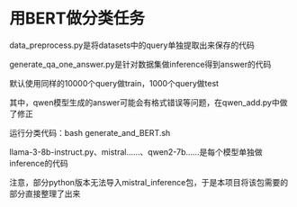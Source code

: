 # 用BERT做分类任务
data_preprocess.py是将datasets中的query单独提取出来保存的代码

generate_qa_one_answer.py是针对数据集做inference得到answer的代码

默认使用同样的10000个query做train，1000个query做test

其中，qwen模型生成的answer可能会有格式错误等问题，在qwen_add.py中做了修正

运行分类代码：bash generate_and_BERT.sh

llama-3-8b-instruct.py、mistral……、qwen2-7b……是每个模型单独做inference的代码

注意，部分python版本无法导入mistral_inference包，于是本项目将该包需要的部分直接整理了出来
